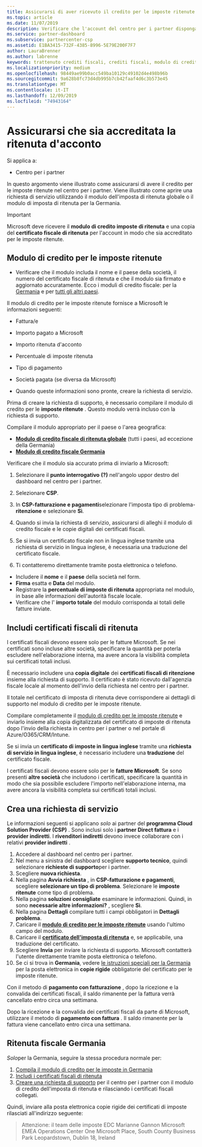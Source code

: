 ```yaml
---
title: Assicurarsi di aver ricevuto il credito per le imposte ritenute | Centro per i partner
ms.topic: article
ms.date: 11/07/2019
description: Verificare che l'account del centro per i partner disponga di un credito per la ritenuta delle imposte e aprire una richiesta di servizio, se necessario.
ms.service: partner-dashboard
ms.subservice: partnercenter-csp
ms.assetid: E1BA3415-732F-4385-8996-5E79E200F7F7
author: LauraBrenner
ms.author: labrenne
keywords: trattenuto crediti fiscali, crediti fiscali, modulo di credito fiscale tedesco, credito fiscale modulo
ms.localizationpriority: medium
ms.openlocfilehash: 98449ae99b0acc549ba10129c49102d4e498b96b
ms.sourcegitcommit: 9a628b8fc73d4db995b7cb42faaf4d6c3b573e45
ms.translationtype: MT
ms.contentlocale: it-IT
ms.lasthandoff: 12/09/2019
ms.locfileid: "74943164"
---
```

# <a name="make-sure-you-are-credited-for-withholding-tax"></a>Assicurarsi che sia accreditata la ritenuta d'acconto

Si applica a:

- Centro per i partner

In questo argomento viene illustrato come assicurarsi di avere il credito per le imposte ritenute nel centro per i partner. Viene illustrato come aprire una richiesta di servizio utilizzando il modulo dell'imposta di ritenuta globale o il modulo di imposta di ritenuta per la Germania.

> [!IMPORTANT]
> Microsoft deve ricevere il **modulo di credito imposte di ritenuta** e una copia del **certificato fiscale di ritenuta** per l'account in modo che sia accreditato per le imposte ritenute.

## <a name="withholding-tax-credit-form"></a>Modulo di credito per le imposte ritenute

- Verificare che il modulo includa il nome e il paese della società, il numero del certificato fiscale di ritenuta e che il modulo sia firmato e aggiornato accuratamente. Ecco i moduli di credito fiscale: per la [Germania](https://query.prod.cms.rt.microsoft.com/cms/api/am/binary/RE305Lo) e per [tutti gli altri paesi](https://query.prod.cms.rt.microsoft.com/cms/api/am/binary/RE30311).

Il modulo di credito per le imposte ritenute fornisce a Microsoft le informazioni seguenti:

- Fattura/e
- Importo pagato a Microsoft
- Importo ritenuta d'acconto
- Percentuale di imposte ritenuta
- Tipo di pagamento
- Società pagata (se diversa da Microsoft)

- Quando queste informazioni sono pronte, creare la richiesta di servizio.

Prima di creare la richiesta di supporto, è necessario compilare il modulo di credito per le **imposte ritenute** . Questo modulo verrà incluso con la richiesta di supporto.

Compilare il modulo appropriato per il paese o l'area geografica:

- [**Modulo di credito fiscale di ritenuta globale**](https://query.prod.cms.rt.microsoft.com/cms/api/am/binary/RE30311) (tutti i paesi, ad eccezione della Germania)
- [**Modulo di credito fiscale Germania**](https://query.prod.cms.rt.microsoft.com/cms/api/am/binary/RE305Lo)

Verificare che il modulo sia accurato prima di inviarlo a Microsoft:

1. Selezionare il **punto interrogativo** **(?)** nell'angolo uppor destro del dashboard nel centro per i partner.

2. Selezionare **CSP**.

3. In **CSP-fatturazione e pagamenti**selezionare l'imposta tipo di problema- **ritenzione** e selezionare **Sì**. 

4. Quando si invia la richiesta di servizio, assicurarsi di alleghi il modulo di credito fiscale e le copie digitali dei certificati fiscali.

5. Se si invia un certificato fiscale non in lingua inglese tramite una richiesta di servizio in lingua inglese, è necessaria una traduzione del certificato fiscale.

6. Ti contatteremo direttamente tramite posta elettronica o telefono.

- Includere il **nome** e il **paese** della società nel form.
- **Firma** esatta e **Data** del modulo.
- Registrare la **percentuale di imposte di ritenuta** appropriata nel modulo, in base alle informazioni dell'autorità fiscale locale.
- Verificare che l' **importo totale** del modulo corrisponda ai totali delle fatture inviate.

## <a name="include-withholding-tax-certificates"></a>Includi certificati fiscali di ritenuta

I certificati fiscali devono essere solo per le fatture Microsoft. Se nei certificati sono incluse altre società, specificare la quantità per poterla escludere nell'elaborazione interna, ma avere ancora la visibilità completa sui certificati totali inclusi. 

È necessario includere una **copia digitale** dei **certificati fiscali di ritenzione** insieme alla richiesta di supporto. Il certificato è stato ricevuto dall'agenzia fiscale locale al momento dell'invio della richiesta nel centro per i partner.

Il totale nel certificato di imposta di ritenuta deve corrispondere ai dettagli di supporto nel modulo di credito per le imposte ritenute.

Compilare completamente il [modulo di credito per le imposte ritenute](https://query.prod.cms.rt.microsoft.com/cms/api/am/binary/RE305Lo) e inviarlo insieme alla copia digitalizzata del certificato di imposte di ritenuta dopo l'invio della richiesta in centro per i partner o nel portale di Azure/O365/CRM/Intune. 

Se si invia un **certificato di imposte in lingua inglese** tramite una **richiesta di servizio in lingua inglese**, è necessario includere una **traduzione** del certificato fiscale.

I certificati fiscali devono essere solo per le **fatture Microsoft**. Se sono presenti **altre società** che includono i certificati, specificare la quantità in modo che sia possibile escludere l'importo nell'elaborazione interna, ma avere ancora la visibilità completa sui certificati totali inclusi.

## <a name="create-a-service-request"></a>Crea una richiesta di servizio

Le informazioni seguenti si applicano *solo* ai partner del **programma Cloud Solution Provider (CSP)** . Sono inclusi solo i **partner Direct fattura** e i **provider indiretti**. I **rivenditori indiretti** devono invece collaborare con i relativi **provider indiretti** .

1. Accedere al dashboard nel centro per i partner.
2. Nel menu a sinistra del dashboard scegliere **supporto tecnico**, quindi selezionare **richieste di supporto**per i partner.
3. Scegliere **nuova richiesta**.
4. Nella pagina **Avvia richiesta** , in **CSP-fatturazione e pagamenti**, scegliere **selezionare un tipo di problema**. Selezionare le **imposte ritenute** come tipo di problema.
5. Nella pagina **soluzioni consigliate** esaminare le informazioni. Quindi, in sono **necessarie altre informazioni?** , scegliere **Sì**.
6. Nella pagina **Dettagli** compilare tutti i campi obbligatori in **Dettagli problema**.
7. Caricare il [**modulo di credito per le imposte ritenute**](#withholding-tax-credit-form) usando l'ultimo campo del modulo.
8. Caricare il [**certificato dell'imposta di ritenuta**](#include-withholding-tax-certificates) e, se applicabile, una traduzione del certificato.
9. Scegliere **Invia** per inviare la richiesta di supporto. Microsoft contatterà l'utente direttamente tramite posta elettronica o telefono. 
10. Se ci si trova in **Germania**, vedere [le istruzioni speciali per la Germania](#germany-tax-withholding) per la posta elettronica in **copie rigide** obbligatorie del certificato per le imposte ritenute.

Con il metodo di **pagamento con fatturazione** , dopo la ricezione e la convalida dei certificati fiscali, il saldo rimanente per la fattura verrà cancellato entro circa una settimana.

Dopo la ricezione e la convalida dei certificati fiscali da parte di Microsoft, utilizzare il metodo di **pagamento con fattura** . Il saldo rimanente per la fattura viene cancellato entro circa una settimana.

## <a name="germany-tax-withholding"></a>Ritenuta fiscale Germania

*Solo*per la Germania, seguire la stessa procedura normale per:

1. [Compila il modulo di credito per le imposte in Germania](#withholding-tax-credit-form)
2. [Includi i certificati fiscali di ritenuta](#include-withholding-tax-certificates)
3. [Creare una richiesta di supporto](#create-a-service-request) per il centro per i partner con il modulo di credito dell'imposta di ritenuta e rilasciando i certificati fiscali collegati.

Quindi, inviare alla posta elettronica copie rigide dei certificati di imposte rilasciati all'indirizzo seguente:

> Attenzione: il team delle imposte EDC Marianne Gannon Microsoft EMEA Operations Center One Microsoft Place, South County Business Park Leopardstown, Dublin 18, Ireland
